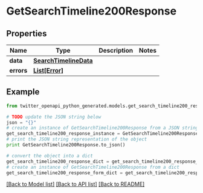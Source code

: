 # GetSearchTimeline200Response


## Properties
Name | Type | Description | Notes
------------ | ------------- | ------------- | -------------
**data** | [**SearchTimelineData**](SearchTimelineData.md) |  | 
**errors** | [**List[Error]**](Error.md) |  | 

## Example

```python
from twitter_openapi_python_generated.models.get_search_timeline200_response import GetSearchTimeline200Response

# TODO update the JSON string below
json = "{}"
# create an instance of GetSearchTimeline200Response from a JSON string
get_search_timeline200_response_instance = GetSearchTimeline200Response.from_json(json)
# print the JSON string representation of the object
print GetSearchTimeline200Response.to_json()

# convert the object into a dict
get_search_timeline200_response_dict = get_search_timeline200_response_instance.to_dict()
# create an instance of GetSearchTimeline200Response from a dict
get_search_timeline200_response_form_dict = get_search_timeline200_response.from_dict(get_search_timeline200_response_dict)
```
[[Back to Model list]](../README.md#documentation-for-models) [[Back to API list]](../README.md#documentation-for-api-endpoints) [[Back to README]](../README.md)


